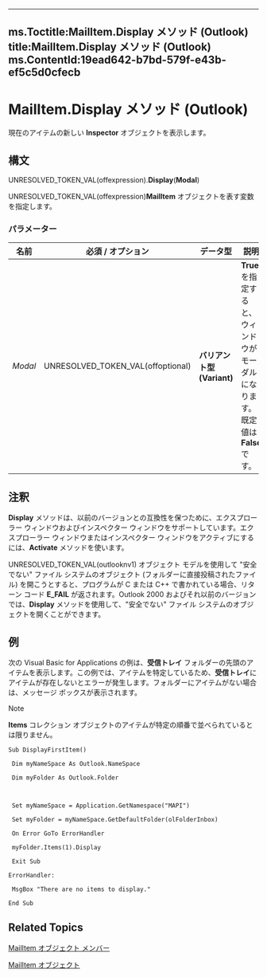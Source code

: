 

---
ms.Toctitle:MailItem.Display メソッド (Outlook)
title:MailItem.Display メソッド (Outlook)
ms.ContentId:19ead642-b7bd-579f-e43b-ef5c5d0cfecb
---
# MailItem.Display メソッド (Outlook)




現在のアイテムの新しい **Inspector** オブジェクトを表示します。

## 構文
UNRESOLVED_TOKEN_VAL(offexpression).**Display**(**Modal**)



UNRESOLVED_TOKEN_VAL(offexpression)**MailItem** オブジェクトを表す変数を指定します。

### パラメーター

|**名前**|**必須 / オプション**|**データ型**|**説明**|
|---|---|---|---|
|*Modal*|UNRESOLVED_TOKEN_VAL(offoptional)|**バリアント型 (Variant)**|**True** を指定すると、ウィンドウがモーダルになります。既定値は **False** です。|





## 注釈
**Display** メソッドは、以前のバージョンとの互換性を保つために、エクスプローラー ウィンドウおよびインスペクター ウィンドウをサポートしています。エクスプローラー ウィンドウまたはインスペクター ウィンドウをアクティブにするには、**Activate** メソッドを使います。



UNRESOLVED_TOKEN_VAL(outlooknv1) オブジェクト モデルを使用して "安全でない" ファイル システムのオブジェクト (フォルダーに直接投稿されたファイル) を開こうとすると、プログラムが C または C++ で書かれている場合、リターン コード **E_FAIL** が返されます。Outlook 2000 およびそれ以前のバージョンでは、**Display** メソッドを使用して、"安全でない" ファイル システムのオブジェクトを開くことができます。



## 例
次の Visual Basic for Applications の例は、**受信トレイ** フォルダーの先頭のアイテムを表示します。この例では、アイテムを特定しているため、**受信トレイ**にアイテムが存在しないとエラーが発生します。フォルダーにアイテムがない場合は、メッセージ ボックスが表示されます。

>[!NOTE]
>**Items** コレクション オブジェクトのアイテムが特定の順番で並べられているとは限りません。



```vba
Sub DisplayFirstItem() 
 
 Dim myNameSpace As Outlook.NameSpace 
 
 Dim myFolder As Outlook.Folder 
 
 
 
 Set myNameSpace = Application.GetNamespace("MAPI") 
 
 Set myFolder = myNameSpace.GetDefaultFolder(olFolderInbox) 
 
 On Error GoTo ErrorHandler 
 
 myFolder.Items(1).Display 
 
 Exit Sub 
 
ErrorHandler: 
 
 MsgBox "There are no items to display." 
 
End Sub
```




## Related Topics

[MailItem オブジェクト メンバー](1094d7df-ee80-a4b0-5a21-db2979506e6b.md)

[MailItem オブジェクト](14197346-05d2-0250-fa4c-4a6b07daf25f.md)




